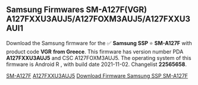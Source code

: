 <h2>Samsung Firmwares SM-A127F(VGR) A127FXXU3AUJ5/A127FOXM3AUJ5/A127FXXU3AUI1</h2>
Download the Samsung firmware for the ✅ <strong>Samsung SSP </strong> ⭐ <strong>SM-A127F</strong> with product code <strong>VGR</strong> <strong> from Greece</strong>. This firmware has version number PDA <strong>A127FXXU3AUJ5</strong> and CSC A127FOXM3AUJ5. The operating system of this firmware is Android R , with build date 2021-11-02. Changelist <strong>22565658</strong>.


[SM-A127F](https://samfirm.shop/samsung/model/SM-A127F)
[A127FXXU3AUJ5](https://samfirm.shop/samsung/pda/A127FXXU3AUJ5)
[Download Firmware Samsung SSP SM-A127F](https://samfirm.shop/samsung/firmware/470318)
